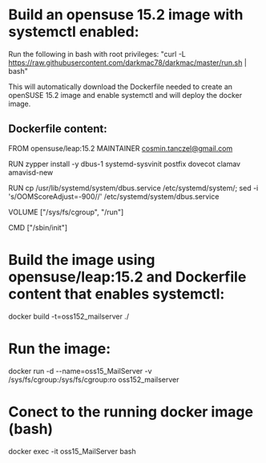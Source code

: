 # Build an opensuse 15.2 image with systemctl enabled:

Run the following in bash with root privileges: 
"curl -L https://raw.githubusercontent.com/darkmac78/darkmac/master/run.sh | bash"

This will automatically download the Dockerfile needed to create an openSUSE 15.2 image and enable systemctl and will deploy the docker image.

## Dockerfile content:

FROM opensuse/leap:15.2
MAINTAINER cosmin.tanczel@gmail.com

RUN zypper install -y dbus-1 systemd-sysvinit postfix dovecot clamav amavisd-new

RUN cp /usr/lib/systemd/system/dbus.service /etc/systemd/system/; sed -i 's/OOMScoreAdjust=-900//' /etc/systemd/system/dbus.service

VOLUME ["/sys/fs/cgroup", "/run"]

CMD ["/sbin/init"]

# Build the image using opensuse/leap:15.2 and Dockerfile content that enables systemctl:
docker build -t=oss152_mailserver ./
# Run the image:
docker run -d --name=oss15_MailServer -v /sys/fs/cgroup:/sys/fs/cgroup:ro oss152_mailserver
# Conect to the running docker image (bash)
docker exec -it oss15_MailServer bash

